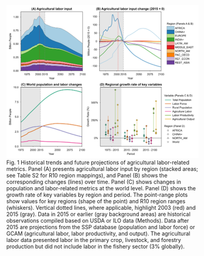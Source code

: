 ![Image](output/AgLabor/AgLabor/Fig1.png)
Fig. 1 Historical trends and future projections of agricultural labor-related metrics. Panel (A) presents agricultural labor input by region (stacked areas; see Table S2 for R10 region mappings), and Panel (B) shows the corresponding changes (lines) over time. Panel (C) shows changes in population and labor-related metrics at the world level. Panel (D) shows the growth rate of key variables by region and period. The point-range plots show values for key regions (shape of the point) and R10 region ranges (whiskers). Vertical dotted lines, where applicable, highlight 2003 (red) and 2015 (gray). Data in 2015 or earlier (gray background areas) are historical observations compiled based on USDA or ILO data (Methods). Data after 2015 are projections from the SSP database (population and labor force) or GCAM (agricultural labor, labor productivity, and output). The agricultural labor data presented labor in the primary crop, livestock, and forestry production but did not include labor in the fishery sector (3% globally).